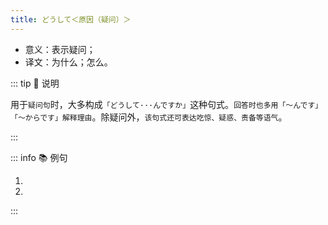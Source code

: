 ```yaml
---
title: どうして＜原因（疑问）＞
---
```


- 意义：表示疑问；
- 译文：为什么；怎么。

::: tip :bookmark: 说明

用于`疑问句`时，大多构成`「どうして···んですか」`这种句式。`回答时也多用「～んです」「～からです」解释理由`。除疑问外，`该句式还可表达吃惊、疑惑、责备等语气`。

:::

::: info :books: 例句

1. <grammer-content sentence="**どうして**[先生/せんせい]に[話/はな]さなかったんですか。" trans="你为什么不告诉老师呢？" />
2. <grammer-content sentence="**どうして**こんなに[値段/ねだん]が[高/たか]いんですか。" trans="价格为啥如此之高？" />

:::
